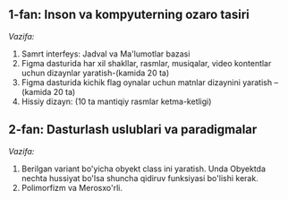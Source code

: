 ## 1-fan: Inson va kompyuterning ozaro tasiri
*Vazifa:*

1. Samrt interfeys: Jadval va Ma'lumotlar bazasi
2. Figma dasturida har xil shakllar, rasmlar, musiqalar, video  kontentlar uchun dizaynlar yaratish-(kamida 20 ta)
3. Figma dasturida kichik flag oynalar uchun matnlar dizaynini yaratish – (kamida 20 ta)
4. Hissiy dizayn: (10 ta mantiqiy rasmlar ketma-ketligi)
## 2-fan: Dasturlash uslublari va paradigmalar
*Vazifa:*

1. Berilgan variant bo'yicha obyekt class ini yaratish. Unda Obyektda nechta hussiyat bo'lsa shuncha qidiruv funksiyasi bo'lishi kerak.
2. Polimorfizm va Merosxo'rli.
